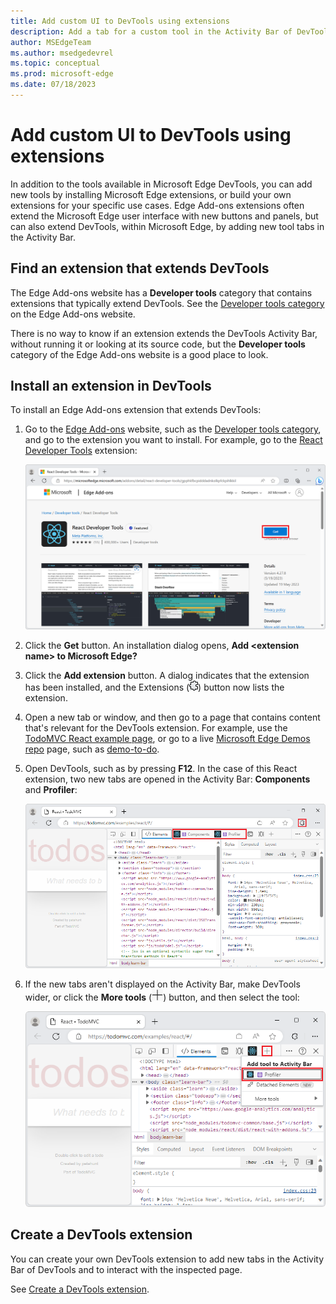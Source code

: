 ```yaml
---
title: Add custom UI to DevTools using extensions
description: Add a tab for a custom tool in the Activity Bar of DevTools by installing or creating a Microsoft Edge extension.
author: MSEdgeTeam
ms.author: msedgedevrel
ms.topic: conceptual
ms.prod: microsoft-edge
ms.date: 07/18/2023
---
```

# Add custom UI to DevTools using extensions

In addition to the tools available in Microsoft Edge DevTools, you can add new tools by installing Microsoft Edge extensions, or build your own extensions for your specific use cases.  Edge Add-ons extensions often extend the Microsoft Edge user interface with new buttons and panels, but can also extend DevTools, within Microsoft Edge, by adding new tool tabs in the Activity Bar.


<!-- ====================================================================== -->
## Find an extension that extends DevTools

The Edge Add-ons website has a **Developer tools** category that contains extensions that typically extend DevTools.  See the [Developer tools category](https://microsoftedge.microsoft.com/addons/category/Developer-Tools) on the Edge Add-ons website.

There is no way to know if an extension extends the DevTools Activity Bar, without running it or looking at its source code, but the **Developer tools** category of the Edge Add-ons website is a good place to look.


<!-- ====================================================================== -->
## Install an extension in DevTools

To install an Edge Add-ons extension that extends DevTools:

1. Go to the [Edge Add-ons](https://microsoftedge.microsoft.com/addons/) website, such as the [Developer tools category](https://microsoftedge.microsoft.com/addons/category/Developer-Tools), and go to the extension you want to install.  For example, go to the [React Developer Tools](https://microsoftedge.microsoft.com/addons/detail/react-developer-tools/gpphkfbcpidddadnkolkpfckpihlkkil) extension:

   ![The React Developer Tools page on the Edge Add-ons website](./extensions-images/react-add-on-listing.png)

1. Click the **Get** button.  An installation dialog opens, **Add \<extension name\> to Microsoft Edge?**

1. Click the **Add extension** button.  A dialog indicates that the extension has been installed, and the Extensions (![Extensions icon](./extensions-images/extensions-icon.png)) button now lists the extension.

1. Open a new tab or window, and then go to a page that contains content that's relevant for the DevTools extension.  For example, use the [TodoMVC React example page](https://todomvc.com/examples/react/#/), or go to a live [Microsoft Edge Demos repo](https://github.com/MicrosoftEdge/Demos#demos) page, such as [demo-to-do](https://microsoftedge.github.io/Demos/demo-to-do/).

1. Open DevTools, such as by pressing **F12**.  In the case of this React extension, two new tabs are opened in the Activity Bar: **Components** and **Profiler**:

   ![DevTools, showing the two new React extension tool tabs](./extensions-images/react-extensions-panels.png)

1. If the new tabs aren't displayed on the Activity Bar, make DevTools wider, or click the **More tools** (![More tools icon](./extensions-images/more-tools-icon.png)) button, and then select the tool:

   ![More tools button in DevTools to add tool to Activity Bar](./extensions-images/more-tools-add-tool.png)


<!-- ====================================================================== -->
## Create a DevTools extension

You can create your own DevTools extension to add new tabs in the Activity Bar of DevTools and to interact with the inspected page.

See [Create a DevTools extension](../../extensions-chromium/developer-guide/devtools-extension.md).
